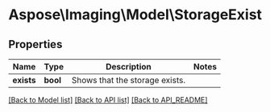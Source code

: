 # Aspose\Imaging\Model\StorageExist

## Properties
Name | Type | Description | Notes
------------ | ------------- | ------------- | -------------
**exists** | **bool** | Shows that the storage exists. | 

[[Back to Model list]](API_README.md#documentation-for-models) [[Back to API list]](API_README.md#documentation-for-api-endpoints) [[Back to API_README]](API_README.md)

